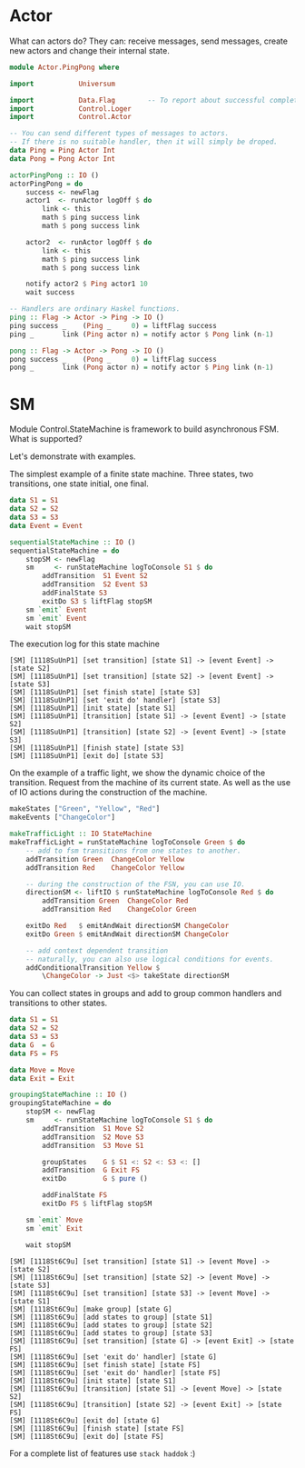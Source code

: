 
# Actor

What can actors do? They can: receive messages, send messages, create new actors and change their internal state.

```haskell
module Actor.PingPong where

import           Universum

import           Data.Flag        -- To report about successful completion.
import           Control.Loger
import           Control.Actor

-- You can send different types of messages to actors.
-- If there is no suitable handler, then it will simply be droped.
data Ping = Ping Actor Int
data Pong = Pong Actor Int

actorPingPong :: IO ()
actorPingPong = do
    success <- newFlag
    actor1  <- runActor logOff $ do
        link <- this
        math $ ping success link
        math $ pong success link

    actor2  <- runActor logOff $ do
        link <- this
        math $ ping success link
        math $ pong success link

    notify actor2 $ Ping actor1 10
    wait success

-- Handlers are ordinary Haskel functions.
ping :: Flag -> Actor -> Ping -> IO ()
ping success _    (Ping _     0) = liftFlag success
ping _       link (Ping actor n) = notify actor $ Pong link (n-1)

pong :: Flag -> Actor -> Pong -> IO ()
pong success _    (Pong _     0) = liftFlag success
pong _       link (Pong actor n) = notify actor $ Ping link (n-1)

```

# SM

Module Control.StateMachine is framework to build asynchronous FSM. What is supported?

Let's demonstrate with examples.

The simplest example of a finite state machine. Three states, two transitions, one state initial, one final.

```haskell
data S1 = S1
data S2 = S2
data S3 = S3
data Event = Event

sequentialStateMachine :: IO ()
sequentialStateMachine = do
    stopSM <- newFlag
    sm     <- runStateMachine logToConsole S1 $ do
        addTransition  S1 Event S2
        addTransition  S2 Event S3
        addFinalState S3
        exitDo S3 $ liftFlag stopSM
    sm `emit` Event
    sm `emit` Event
    wait stopSM
```

The execution log for this state machine

```
[SM] [1118SuUnP1] [set transition] [state S1] -> [event Event] -> [state S2]
[SM] [1118SuUnP1] [set transition] [state S2] -> [event Event] -> [state S3]
[SM] [1118SuUnP1] [set finish state] [state S3]
[SM] [1118SuUnP1] [set 'exit do' handler] [state S3]
[SM] [1118SuUnP1] [init state] [state S1]
[SM] [1118SuUnP1] [transition] [state S1] -> [event Event] -> [state S2]
[SM] [1118SuUnP1] [transition] [state S2] -> [event Event] -> [state S3]
[SM] [1118SuUnP1] [finish state] [state S3]
[SM] [1118SuUnP1] [exit do] [state S3]
```

On the example of a traffic light, we show the dynamic choice of the transition.
Request from the machine of its current state.
As well as the use of IO actions during the construction of the machine.

```haskell
makeStates ["Green", "Yellow", "Red"]
makeEvents ["ChangeColor"]

makeTrafficLight :: IO StateMachine
makeTrafficLight = runStateMachine logToConsole Green $ do
    -- add to fsm transitions from one states to another.
    addTransition Green  ChangeColor Yellow
    addTransition Red    ChangeColor Yellow

    -- during the construction of the FSN, you can use IO.
    directionSM <- liftIO $ runStateMachine logToConsole Red $ do
        addTransition Green  ChangeColor Red
        addTransition Red    ChangeColor Green

    exitDo Red   $ emitAndWait directionSM ChangeColor
    exitDo Green $ emitAndWait directionSM ChangeColor

    -- add context dependent transition
    -- naturally, you can also use logical conditions for events.
    addConditionalTransition Yellow $
        \ChangeColor -> Just <$> takeState directionSM
```

You can collect states in groups and add to group common handlers and transitions to other states.

```haskell
data S1 = S1
data S2 = S2
data S3 = S3
data G  = G
data FS = FS

data Move = Move
data Exit = Exit

groupingStateMachine :: IO ()
groupingStateMachine = do
    stopSM <- newFlag
    sm     <- runStateMachine logToConsole S1 $ do
        addTransition  S1 Move S2
        addTransition  S2 Move S3
        addTransition  S3 Move S1

        groupStates    G $ S1 <: S2 <: S3 <: []
        addTransition  G Exit FS
        exitDo         G $ pure ()

        addFinalState FS
        exitDo FS $ liftFlag stopSM

    sm `emit` Move
    sm `emit` Exit

    wait stopSM
```

```
[SM] [1118St6C9u] [set transition] [state S1] -> [event Move] -> [state S2]
[SM] [1118St6C9u] [set transition] [state S2] -> [event Move] -> [state S3]
[SM] [1118St6C9u] [set transition] [state S3] -> [event Move] -> [state S1]
[SM] [1118St6C9u] [make group] [state G]
[SM] [1118St6C9u] [add states to group] [state S1]
[SM] [1118St6C9u] [add states to group] [state S2]
[SM] [1118St6C9u] [add states to group] [state S3]
[SM] [1118St6C9u] [set transition] [state G] -> [event Exit] -> [state FS]
[SM] [1118St6C9u] [set 'exit do' handler] [state G]
[SM] [1118St6C9u] [set finish state] [state FS]
[SM] [1118St6C9u] [set 'exit do' handler] [state FS]
[SM] [1118St6C9u] [init state] [state S1]
[SM] [1118St6C9u] [transition] [state S1] -> [event Move] -> [state S2]
[SM] [1118St6C9u] [transition] [state S2] -> [event Exit] -> [state FS]
[SM] [1118St6C9u] [exit do] [state G]
[SM] [1118St6C9u] [finish state] [state FS]
[SM] [1118St6C9u] [exit do] [state FS]
```

For a complete list of features use `stack haddok` :)
